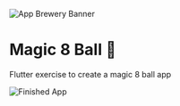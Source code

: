 ![App Brewery Banner](https://github.com/londonappbrewery/Images/blob/master/AppBreweryBanner.png)


# Magic 8 Ball 🎱
Flutter exercise to create a magic 8 ball app

![Finished App](https://github.com/londonappbrewery/Images/blob/master/8-ball-flutter-gif.gif)
